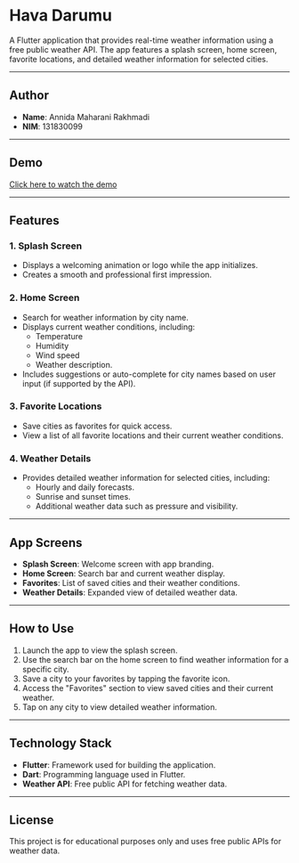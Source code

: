 # Hava Darumu

A Flutter application that provides real-time weather information using a free public weather API. The app features a splash screen, home screen, favorite locations, and detailed weather information for selected cities.

---

## Author
- **Name**: Annida Maharani Rakhmadi  
- **NIM**: 131830099  

---

## Demo
[Click here to watch the demo](https://www.youtube.com/watch?v=dWYS4MGEyRw&t=2s)

---

## Features

### 1. Splash Screen
- Displays a welcoming animation or logo while the app initializes.
- Creates a smooth and professional first impression.

### 2. Home Screen
- Search for weather information by city name.
- Displays current weather conditions, including:
  - Temperature
  - Humidity
  - Wind speed
  - Weather description.
- Includes suggestions or auto-complete for city names based on user input (if supported by the API).

### 3. Favorite Locations
- Save cities as favorites for quick access.
- View a list of all favorite locations and their current weather conditions.

### 4. Weather Details
- Provides detailed weather information for selected cities, including:
  - Hourly and daily forecasts.
  - Sunrise and sunset times.
  - Additional weather data such as pressure and visibility.

---

## App Screens
- **Splash Screen**: Welcome screen with app branding.
- **Home Screen**: Search bar and current weather display.
- **Favorites**: List of saved cities and their weather conditions.
- **Weather Details**: Expanded view of detailed weather data.

---

## How to Use

1. Launch the app to view the splash screen.
2. Use the search bar on the home screen to find weather information for a specific city.
3. Save a city to your favorites by tapping the favorite icon.
4. Access the "Favorites" section to view saved cities and their current weather.
5. Tap on any city to view detailed weather information.

---

## Technology Stack
- **Flutter**: Framework used for building the application.
- **Dart**: Programming language used in Flutter.
- **Weather API**: Free public API for fetching weather data.

---

## License
This project is for educational purposes only and uses free public APIs for weather data.
